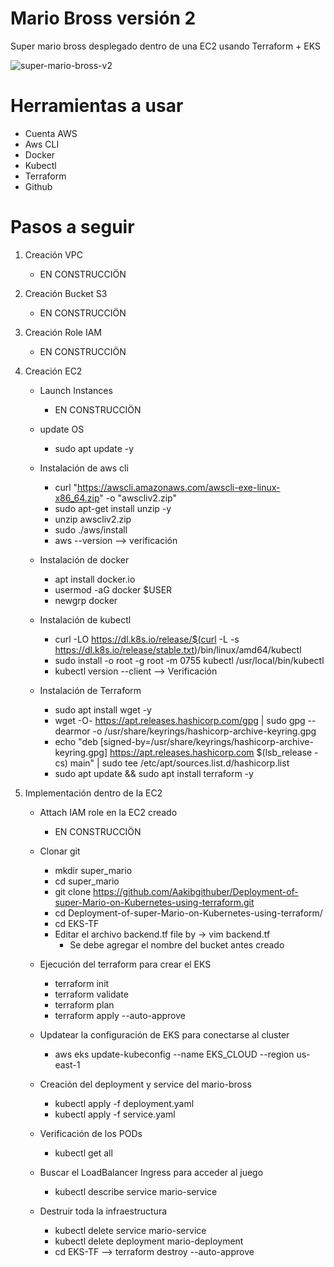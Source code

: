 # Mario Bross versión 2

Super mario bross desplegado dentro de una EC2 usando Terraform + EKS


![super-mario-bross-v2](https://github.com/leorjs/mario-bross-v2/assets/119978221/03698b19-8472-48dd-8e0e-e9b1ee9a25e9)

# Herramientas a usar

  + Cuenta AWS
  + Aws CLI
  + Docker
  + Kubectl
  + Terraform
  + Github

# Pasos a seguir

1. Creación VPC
   
    - EN CONSTRUCCIÖN
    
3. Creación Bucket S3
   
    - EN CONSTRUCCIÖN
    
5. Creación Role IAM
   
    - EN CONSTRUCCIÖN
    
6. Creación EC2
     
    - Launch Instances
      
      + EN CONSTRUCCIÖN
        
    - update OS
      + sudo apt update -y
        
    - Instalación de aws cli
      + curl "https://awscli.amazonaws.com/awscli-exe-linux-x86_64.zip" -o "awscliv2.zip"
      + sudo apt-get install unzip -y
      + unzip awscliv2.zip
      + sudo ./aws/install
      + aws --version  --> verificación
        
    - Instalación de docker
      + apt install docker.io
      + usermod -aG docker $USER
      + newgrp docker
        
    - Instalación de kubectl
      + curl -LO https://dl.k8s.io/release/$(curl -L -s https://dl.k8s.io/release/stable.txt)/bin/linux/amd64/kubectl
      + sudo install -o root -g root -m 0755 kubectl /usr/local/bin/kubectl
      + kubectl version --client --> Verificación
        
    - Instalación de Terraform
      + sudo apt install wget -y
      + wget -O- https://apt.releases.hashicorp.com/gpg | sudo gpg --dearmor -o /usr/share/keyrings/hashicorp-archive-keyring.gpg
      + echo "deb [signed-by=/usr/share/keyrings/hashicorp-archive-keyring.gpg] https://apt.releases.hashicorp.com $(lsb_release -cs) main" | sudo tee /etc/apt/sources.list.d/hashicorp.list
      + sudo apt update && sudo apt install terraform -y
    
5. Implementación dentro de la EC2
    - Attach IAM role en la EC2 creado
      + EN CONSTRUCCIÖN
      
    - Clonar git
      + mkdir super_mario
      + cd super_mario
      + git clone https://github.com/Aakibgithuber/Deployment-of-super-Mario-on-Kubernetes-using-terraform.git
      + cd Deployment-of-super-Mario-on-Kubernetes-using-terraform/
      + cd EKS-TF
      + Editar el archivo backend.tf file by → vim backend.tf
        - Se debe agregar el nombre del bucket antes creado
          
    - Ejecución del terraform para crear el EKS
      + terraform init
      + terraform validate
      + terraform plan
      + terraform apply --auto-approve
        
    - Updatear la configuración de EKS para conectarse al cluster
      + aws eks update-kubeconfig --name EKS_CLOUD --region us-east-1
        
    - Creación del deployment y service del mario-bross
      + kubectl apply -f deployment.yaml
      + kubectl apply -f service.yaml
        
    - Verificación de los PODs
      + kubectl get all
        
    - Buscar el LoadBalancer Ingress para acceder al juego
      + kubectl describe service mario-service
        
    - Destruir toda la infraestructura
      + kubectl delete service mario-service
      + kubectl delete deployment mario-deployment
      + cd EKS-TF --> terraform destroy --auto-approve

